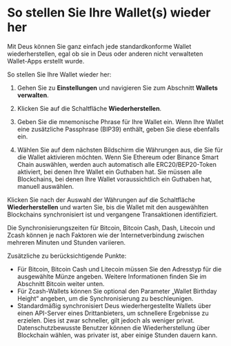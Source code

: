 # So stellen Sie Ihre Wallet(s) wieder her

Mit Deus können Sie ganz einfach jede standardkonforme Wallet wiederherstellen, egal ob sie in Deus oder anderen nicht verwalteten Wallet-Apps erstellt wurde.

So stellen Sie Ihre Wallet wieder her:

1. Gehen Sie zu **Einstellungen** und navigieren Sie zum Abschnitt **Wallets verwalten**.

2. Klicken Sie auf die Schaltfläche **Wiederherstellen**.

3. Geben Sie die mnemonische Phrase für Ihre Wallet ein. Wenn Ihre Wallet eine zusätzliche Passphrase (BIP39) enthält, geben Sie diese ebenfalls ein.

4. Wählen Sie auf dem nächsten Bildschirm die Währungen aus, die Sie für die Wallet aktivieren möchten. Wenn Sie Ethereum oder Binance Smart Chain auswählen, werden auch automatisch alle ERC20/BEP20-Token aktiviert, bei denen Ihre Wallet ein Guthaben hat. Sie müssen alle Blockchains, bei denen Ihre Wallet voraussichtlich ein Guthaben hat, manuell auswählen.

Klicken Sie nach der Auswahl der Währungen auf die Schaltfläche **Wiederherstellen** und warten Sie, bis die Wallet mit den ausgewählten Blockchains synchronisiert ist und vergangene Transaktionen identifiziert.

Die Synchronisierungszeiten für Bitcoin, Bitcoin Cash, Dash, Litecoin und Zcash können je nach Faktoren wie der Internetverbindung zwischen mehreren Minuten und Stunden variieren.

Zusätzliche zu berücksichtigende Punkte:

- Für Bitcoin, Bitcoin Cash und Litecoin müssen Sie den Adresstyp für die ausgewählte Münze angeben. Weitere Informationen finden Sie im Abschnitt Bitcoin weiter unten.
- Für Zcash-Wallets können Sie optional den Parameter „Wallet Birthday Height“ angeben, um die Synchronisierung zu beschleunigen.
- Standardmäßig synchronisiert Deus wiederhergestellte Wallets über einen API-Server eines Drittanbieters, um schnellere Ergebnisse zu erzielen. Dies ist zwar schneller, gilt jedoch als weniger privat. Datenschutzbewusste Benutzer können die Wiederherstellung über Blockchain wählen, was privater ist, aber einige Stunden dauern kann.